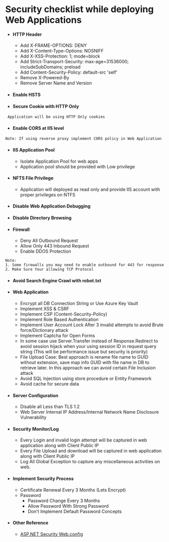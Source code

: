 # Security checklist while deploying Web Applications
* #### HTTP Header
    * Add X-FRAME-OPTIONS: DENY
    * Add X-Content-Type-Options: NOSNIFF
    * Add X-XSS-Protection: 1; mode=block
    * Add Strict-Transport-Security: max-age=31536000; includeSubDomains; preload
    * Add Content-Security-Policy: default-src 'self'
    * Remove X-Powered-By
    * Remove Server Name and Version

* #### Enable HSTS
* #### Secure Cookie with HTTP Only
```
 Application will be using HTTP Only cookies
```
* #### Enable CORS at IIS level
```
Note: If using reverse proxy implement CORS policy in Web Application
```
* #### IIS Application Pool
    * Isolate Application Pool for web apps
    * Application pool should be provided with Low privilege
    
* #### NFTS File Privilege
     * Application will deployed as read only and provide IIS account with proper privileges on NTFS

* #### Disable Web Application Debugging

* #### Disable Directory Browsing 

* #### Firewall
    * Deny All Outbound Request
    * Allow Only 443 Inbound Request
    * Enable DDOS Protection
```
Note: 
1. Some firewalls you may need to enable outbound for 443 for response 
2. Make Sure Your allowing TCP Protocol
```
* #### Avoid Search Engine Crawl with robot.txt 
* #### Web Application
    * Encrypt all DB Connection String or Use Azure Key Vault
    * Implement XSS & CSRF
    * Implement CSP (Content-Security-Policy)
    * Implement Role Based Authentication
    * Implement User Account Lock After 3 invalid attempts to avoid Brute force/Dictionary attack
    * Implement Captcha for Open Forms
    * In some case use Server.Transfer instead of Response.Redirect to avoid session hijack when your using session ID in request query string (This will be performance issue but security is priority)
    * File Upload Case: Best approach is rename file name to GUID without extension, save map info GUID with file name in DB to retrieve later. In this approach we can avoid certain File Inclusion attack
    * Avoid SQL Injection using store procedure or Entity Framework
    * Avoid cache for secure data
* #### Server Configuration
    * Disable all Less than TLS 1.2
    * Web Server Internal IP Address/Internal Network Name Disclosure Vulnerability
* #### Security Monitor/Log
    * Every Login and invalid login attempt will be captured in web application along with Client Public IP
    * Every File Upload and download will be captured in web application along with Client Public IP
    * Log All Global Exception to capture any miscellaneous activities on web.
    
* #### Implement Security Process
	* Certificate Renewal Every 3 Months (Lets Encrypt)
	* Password
		* Password Change Every 3 Months
		* Allow Password With Strong Password
		* Don't Implement Default Password Concepts
      
* #### Other Reference
    * [ASP.NET Security Web.config](https://github.com/anandnandagiri/MyPOC/blob/master/ReadMe/Security%20ASP.NET%20Web.config.md)
    
